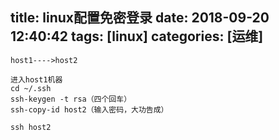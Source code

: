 title: linux配置免密登录
date: 2018-09-20 12:40:42
tags: [linux]
categories: [运维]
---

```
host1---->host2

进入host1机器
cd ~/.ssh
ssh-keygen -t rsa（四个回车）
ssh-copy-id host2（输入密码，大功告成）

ssh host2
```
